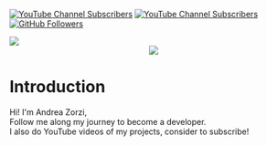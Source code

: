 [![YouTube Channel Subscribers][Youtube-Channel-Subscribers]][YouTube-url]
[![YouTube Channel Subscribers][Youtube-Channel-Views]][YouTube-url]
[![GitHub Followers][GitHub.com]][GitHub-url]

<p align="center">
  <img src="https://github-readme-stats.vercel.app/api?username=andreaaazo&show_icons=true&bg_color=1d1b1b&title_color=e41b39&icon_color=e41b39&hide_border=true&text_color=f9f9fa" style="align-self: center; display: flex"/>
  <img src="https://github-readme-stats.vercel.app/api/top-langs/?username=andreaaazo&show_icons=true&bg_color=1d1b1b&title_color=e41b39&icon_color=e41b39&hide_border=true&text_color=f9f9fa&langs_count=8&card_width=450&layout=compact"/>
</p>

# Introduction
Hi! I'm Andrea Zorzi,  
Follow me along my journey to become a developer.  
I also do YouTube videos of my projects, consider to subscribe!


[YouTube-Channel-Subscribers]: https://img.shields.io/youtube/channel/subscribers/UCAMPX_yvXMXMidga9hTYyAQ?style=for-the-badge&logo=youtube
[YouTube-url]: https://www.youtube.com/channel/UCAMPX_yvXMXMidga9hTYyAQ
[GitHub.com]: https://img.shields.io/github/followers/andreaaazo?style=for-the-badge&logo=github
[GitHub-url]: https://github.com/andreaaazo/
[YouTube-Channel-Views]: https://img.shields.io/youtube/channel/views/UCAMPX_yvXMXMidga9hTYyAQ?style=for-the-badge&logo=youtube
